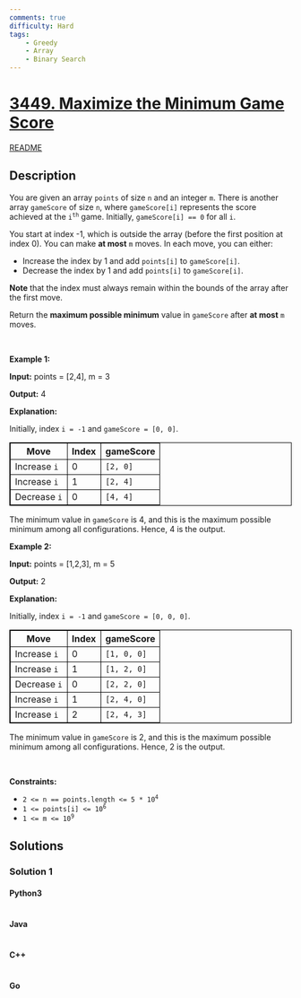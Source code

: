```yaml
---
comments: true
difficulty: Hard
tags:
    - Greedy
    - Array
    - Binary Search
---
```


<!-- problem:start -->

# [3449. Maximize the Minimum Game Score](https://leetcode.com/problems/maximize-the-minimum-game-score)

[README](/solution/3400-3499/3449.Maximize%20the%20Minimum%20Game%20Score/README.md)

## Description

<!-- description:start -->

<p>You are given an array <code>points</code> of size <code>n</code> and an integer <code>m</code>. There is another array <code>gameScore</code> of size <code>n</code>, where <code>gameScore[i]</code> represents the score achieved at the <code>i<sup>th</sup></code> game. Initially, <code>gameScore[i] == 0</code> for all <code>i</code>.</p>

<p>You start at index -1, which is outside the array (before the first position at index 0). You can make <strong>at most</strong> <code>m</code> moves. In each move, you can either:</p>

<ul>
	<li>Increase the index by 1 and add <code>points[i]</code> to <code>gameScore[i]</code>.</li>
	<li>Decrease the index by 1 and add <code>points[i]</code> to <code>gameScore[i]</code>.</li>
</ul>

<p><strong>Note</strong> that the index must always remain within the bounds of the array after the first move.</p>

<p>Return the <strong>maximum possible minimum</strong> value in <code>gameScore</code> after <strong>at most</strong> <code>m</code> moves.</p>

<p>&nbsp;</p>
<p><strong class="example">Example 1:</strong></p>

<div class="example-block">
<p><strong>Input:</strong> <span class="example-io">points = [2,4], m = 3</span></p>

<p><strong>Output:</strong> <span class="example-io">4</span></p>

<p><strong>Explanation:</strong></p>

<p>Initially, index <code>i = -1</code> and <code>gameScore = [0, 0]</code>.</p>

<table style="border: 1px solid black;">
	<thead>
		<tr>
			<th style="border: 1px solid black;">Move</th>
			<th style="border: 1px solid black;">Index</th>
			<th style="border: 1px solid black;">gameScore</th>
		</tr>
	</thead>
	<tbody>
		<tr>
			<td style="border: 1px solid black;">Increase <code>i</code></td>
			<td style="border: 1px solid black;">0</td>
			<td style="border: 1px solid black;"><code>[2, 0]</code></td>
		</tr>
		<tr>
			<td style="border: 1px solid black;">Increase <code>i</code></td>
			<td style="border: 1px solid black;">1</td>
			<td style="border: 1px solid black;"><code>[2, 4]</code></td>
		</tr>
		<tr>
			<td style="border: 1px solid black;">Decrease <code>i</code></td>
			<td style="border: 1px solid black;">0</td>
			<td style="border: 1px solid black;"><code>[4, 4]</code></td>
		</tr>
	</tbody>
</table>

<p>The minimum value in <code>gameScore</code> is 4, and this is the maximum possible minimum among all configurations. Hence, 4 is the output.</p>
</div>

<p><strong class="example">Example 2:</strong></p>

<div class="example-block">
<p><strong>Input:</strong> <span class="example-io">points = [1,2,3], m = 5</span></p>

<p><strong>Output:</strong> <span class="example-io">2</span></p>

<p><strong>Explanation:</strong></p>

<p>Initially, index <code>i = -1</code> and <code>gameScore = [0, 0, 0]</code>.</p>

<table style="border: 1px solid black;">
	<thead>
		<tr>
			<th style="border: 1px solid black;">Move</th>
			<th style="border: 1px solid black;">Index</th>
			<th style="border: 1px solid black;">gameScore</th>
		</tr>
	</thead>
	<tbody>
		<tr>
			<td style="border: 1px solid black;">Increase <code>i</code></td>
			<td style="border: 1px solid black;">0</td>
			<td style="border: 1px solid black;"><code>[1, 0, 0]</code></td>
		</tr>
		<tr>
			<td style="border: 1px solid black;">Increase <code>i</code></td>
			<td style="border: 1px solid black;">1</td>
			<td style="border: 1px solid black;"><code>[1, 2, 0]</code></td>
		</tr>
		<tr>
			<td style="border: 1px solid black;">Decrease <code>i</code></td>
			<td style="border: 1px solid black;">0</td>
			<td style="border: 1px solid black;"><code>[2, 2, 0]</code></td>
		</tr>
		<tr>
			<td style="border: 1px solid black;">Increase <code>i</code></td>
			<td style="border: 1px solid black;">1</td>
			<td style="border: 1px solid black;"><code>[2, 4, 0]</code></td>
		</tr>
		<tr>
			<td style="border: 1px solid black;">Increase <code>i</code></td>
			<td style="border: 1px solid black;">2</td>
			<td style="border: 1px solid black;"><code>[2, 4, 3]</code></td>
		</tr>
	</tbody>
</table>

<p>The minimum value in <code>gameScore</code> is 2, and this is the maximum possible minimum among all configurations. Hence, 2 is the output.</p>
</div>

<p>&nbsp;</p>
<p><strong>Constraints:</strong></p>

<ul>
	<li><code>2 &lt;= n == points.length &lt;= 5 * 10<sup>4</sup></code></li>
	<li><code>1 &lt;= points[i] &lt;= 10<sup>6</sup></code></li>
	<li><code>1 &lt;= m &lt;= 10<sup>9</sup></code></li>
</ul>

<!-- description:end -->

## Solutions

<!-- solution:start -->

### Solution 1

<!-- tabs:start -->

#### Python3

```python

```

#### Java

```java

```

#### C++

```cpp

```

#### Go

```go

```

<!-- tabs:end -->

<!-- solution:end -->

<!-- problem:end -->
